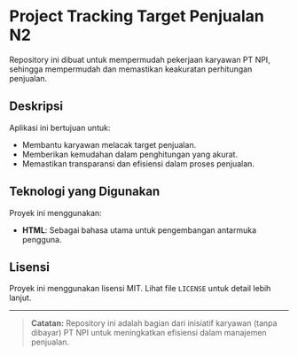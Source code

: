 # Project Tracking Target Penjualan N2

Repository ini dibuat untuk mempermudah pekerjaan karyawan PT NPI, sehingga mempermudah dan memastikan keakuratan perhitungan penjualan.

## Deskripsi
Aplikasi ini bertujuan untuk:
- Membantu karyawan melacak target penjualan.
- Memberikan kemudahan dalam penghitungan yang akurat.
- Memastikan transparansi dan efisiensi dalam proses penjualan.

## Teknologi yang Digunakan
Proyek ini menggunakan:
- **HTML**: Sebagai bahasa utama untuk pengembangan antarmuka pengguna.



## Lisensi
Proyek ini menggunakan lisensi MIT. Lihat file `LICENSE` untuk detail lebih lanjut.

---
> **Catatan:** Repository ini adalah bagian dari inisiatif karyawan (tanpa dibayar) PT NPI untuk meningkatkan efisiensi dalam manajemen penjualan.
